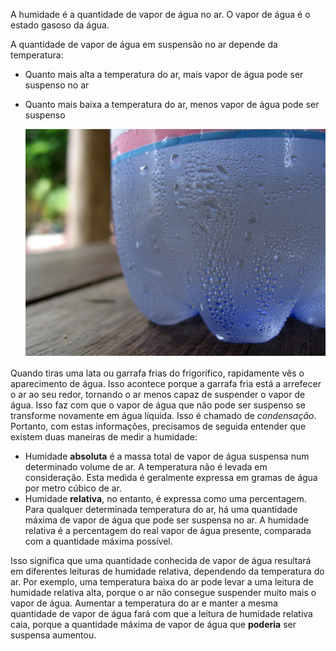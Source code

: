 A humidade é a quantidade de vapor de água no ar. O vapor de água é o estado gasoso da água.

A quantidade de vapor de água em suspensão no ar depende da temperatura:
- Quanto mais alta a temperatura do ar, mais vapor de água pode ser suspenso no ar
- Quanto mais baixa a temperatura do ar, menos vapor de água pode ser suspenso

    ![](images/condensation.jpg)

Quando tiras uma lata ou garrafa frias do frigorífico, rapidamente vês o aparecimento de água. Isso acontece porque a garrafa fria está a arrefecer o ar ao seu redor, tornando o ar menos capaz de suspender o vapor de água. Isso faz com que o vapor de água que não pode ser suspenso se transforme novamente em água líquida. Isso é chamado de *condensação*. Portanto, com estas informações, precisamos de seguida entender que existem duas maneiras de medir a humidade:

- Humidade **absoluta** é a massa total de vapor de água suspensa num determinado volume de ar. A temperatura não é levada em consideração. Esta medida é geralmente expressa em gramas de água por metro cúbico de ar.
- Humidade **relativa**, no entanto, é expressa como uma percentagem. Para qualquer determinada temperatura do ar, há uma quantidade máxima de vapor de água que pode ser suspensa no ar. A humidade relativa é a percentagem do real vapor de água presente, comparada com a quantidade máxima possível.

Isso significa que uma quantidade conhecida de vapor de água resultará em diferentes leituras de humidade relativa, dependendo da temperatura do ar. Por exemplo, uma temperatura baixa do ar pode levar a uma leitura de humidade relativa alta, porque o ar não consegue suspender muito mais o vapor de água. Aumentar a temperatura do ar e manter a mesma quantidade de vapor de água fará com que a leitura de humidade relativa caia, porque a quantidade máxima de vapor de água que **poderia** ser suspensa aumentou.


